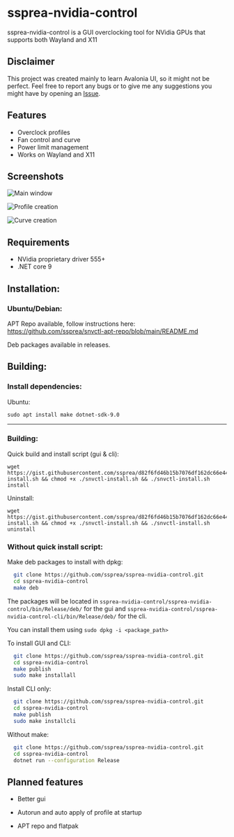 # ssprea-nvidia-control


ssprea-nvidia-control is a GUI overclocking tool for NVidia GPUs that supports both Wayland and X11

## Disclaimer

This project was created mainly to learn Avalonia UI, so it might not be perfect. Feel free to report any bugs or to give me any suggestions you might have by opening an [Issue](https://github.com/ssprea/ssprea-nvidia-control/issues/new).


## Features

- Overclock profiles
- Fan control and curve
- Power limit management
- Works on Wayland and X11

## Screenshots

![Main window](https://i.ibb.co/LWDZ1dg/Screenshot-20250411-155643.png)

![Profile creation](https://i.ibb.co/pr9bVc4J/Screenshot-20250212-031855.png)

![Curve creation](https://i.ibb.co/Q3fqT7tk/Screenshot-20250212-031920.png)
## Requirements

- NVidia proprietary driver 555+
- .NET core 9
## Installation:

### Ubuntu/Debian:

APT Repo available, follow instructions here: https://github.com/ssprea/snvctl-apt-repo/blob/main/README.md

Deb packages available in releases.
## Building:

### Install dependencies:

Ubuntu:
```
sudo apt install make dotnet-sdk-9.0
```
-------------------------

### Building:

Quick build and install script (gui & cli):

```
wget https://gist.githubusercontent.com/ssprea/d82f6fd46b15b7076df162dc66e44204/raw/2278c05805d57e33e036ffa9011ad564900cd50f/snvctl-install.sh && chmod +x ./snvctl-install.sh && ./snvctl-install.sh install
```

Uninstall: 


```
wget https://gist.githubusercontent.com/ssprea/d82f6fd46b15b7076df162dc66e44204/raw/2278c05805d57e33e036ffa9011ad564900cd50f/snvctl-install.sh && chmod +x ./snvctl-install.sh && ./snvctl-install.sh uninstall
```


### Without quick install script:

Make deb packages to install with dpkg:
```bash
  git clone https://github.com/ssprea/ssprea-nvidia-control.git
  cd ssprea-nvidia-control
  make deb
```
The packages will be located in `ssprea-nvidia-control/ssprea-nvidia-control/bin/Release/deb/` for the gui and `ssprea-nvidia-control/ssprea-nvidia-control-cli/bin/Release/deb/` for the cli.

You can install them using `sudo dpkg -i <package_path>`


To install GUI and CLI:
```bash
  git clone https://github.com/ssprea/ssprea-nvidia-control.git
  cd ssprea-nvidia-control
  make publish
  sudo make installall
```

Install CLI only:
```bash
  git clone https://github.com/ssprea/ssprea-nvidia-control.git
  cd ssprea-nvidia-control
  make publish
  sudo make installcli
```




Without make:

```bash
  git clone https://github.com/ssprea/ssprea-nvidia-control.git
  cd ssprea-nvidia-control
  dotnet run --configuration Release
```

## Planned features

- Better gui

- Autorun and auto apply of profile at startup

- APT repo and flatpak 
